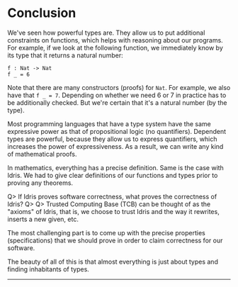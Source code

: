 # Conclusion

We've seen how powerful types are. They allow us to put additional constraints on functions, which helps with reasoning about our programs. For example, if we look at the following function, we immediately know by its type that it returns a natural number:

```
f : Nat -> Nat
f _ = 6
```

Note that there are many constructors (proofs) for `Nat`. For example, we also have that `f _ = 7`. Depending on whether we need 6 or 7 in practice has to be additionally checked. But we're certain that it's a natural number (by the type).

Most programming languages that have a type system have the same expressive power as that of propositional logic (no quantifiers). Dependent types are powerful, because they allow us to express quantifiers, which increases the power of expressiveness. As a result, we can write any kind of mathematical proofs.

In mathematics, everything has a precise definition. Same is the case with Idris. We had to give clear definitions of our functions and types prior to proving any theorems.

Q> If Idris proves software correctness, what proves the correctness of Idris?
Q>
Q> Trusted Computing Base (TCB) can be thought of as the "axioms" of Idris, that is, we choose to trust Idris and the way it rewrites, inserts a new given, etc.

The most challenging part is to come up with the precise properties (specifications) that we should prove in order to claim correctness for our software.

The beauty of all of this is that almost everything is just about types and finding inhabitants of types.

* * *
